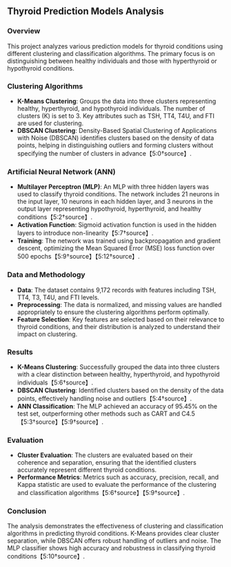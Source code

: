 ## Thyroid Prediction Models Analysis

### Overview
This project analyzes various prediction models for thyroid conditions using different clustering and classification algorithms. The primary focus is on distinguishing between healthy individuals and those with hyperthyroid or hypothyroid conditions.

### Clustering Algorithms
- **K-Means Clustering**: Groups the data into three clusters representing healthy, hyperthyroid, and hypothyroid individuals. The number of clusters (K) is set to 3. Key attributes such as TSH, TT4, T4U, and FTI are used for clustering.
- **DBSCAN Clustering**: Density-Based Spatial Clustering of Applications with Noise (DBSCAN) identifies clusters based on the density of data points, helping in distinguishing outliers and forming clusters without specifying the number of clusters in advance【5:0†source】.

### Artificial Neural Network (ANN)
- **Multilayer Perceptron (MLP)**: An MLP with three hidden layers was used to classify thyroid conditions. The network includes 21 neurons in the input layer, 10 neurons in each hidden layer, and 3 neurons in the output layer representing hypothyroid, hyperthyroid, and healthy conditions【5:2†source】.
- **Activation Function**: Sigmoid activation function is used in the hidden layers to introduce non-linearity【5:7†source】.
- **Training**: The network was trained using backpropagation and gradient descent, optimizing the Mean Squared Error (MSE) loss function over 500 epochs【5:9†source】【5:12†source】.

### Data and Methodology
- **Data**: The dataset contains 9,172 records with features including TSH, TT4, T3, T4U, and FTI levels.
- **Preprocessing**: The data is normalized, and missing values are handled appropriately to ensure the clustering algorithms perform optimally.
- **Feature Selection**: Key features are selected based on their relevance to thyroid conditions, and their distribution is analyzed to understand their impact on clustering.

### Results
- **K-Means Clustering**: Successfully grouped the data into three clusters with a clear distinction between healthy, hyperthyroid, and hypothyroid individuals【5:6†source】.
- **DBSCAN Clustering**: Identified clusters based on the density of the data points, effectively handling noise and outliers【5:4†source】.
- **ANN Classification**: The MLP achieved an accuracy of 95.45% on the test set, outperforming other methods such as CART and C4.5【5:3†source】【5:9†source】.

### Evaluation
- **Cluster Evaluation**: The clusters are evaluated based on their coherence and separation, ensuring that the identified clusters accurately represent different thyroid conditions.
- **Performance Metrics**: Metrics such as accuracy, precision, recall, and Kappa statistic are used to evaluate the performance of the clustering and classification algorithms【5:6†source】【5:9†source】.

### Conclusion
The analysis demonstrates the effectiveness of clustering and classification algorithms in predicting thyroid conditions. K-Means provides clear cluster separation, while DBSCAN offers robust handling of outliers and noise. The MLP classifier shows high accuracy and robustness in classifying thyroid conditions【5:10†source】.

